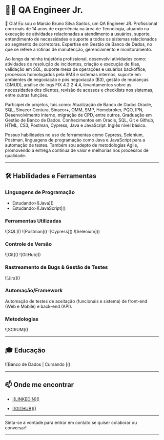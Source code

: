 # 👨‍💻 QA Engineer Jr.

👋 Olá! Eu sou o Marcio Bruno Silva Santos, um QA Engineer JR. Profissional com mais de 14 anos de experiência na área de Tecnologia, atuando na execução de atividades relacionadas a atendimento a usuários, suporte, entendimento de necessidades e suporte a todos os sistemas relacionados ao segmento de corretoras. Expertise em Gestão de Banco de Dados, no que se refere a rotinas de manutenção, gerenciamento e monitoramento. 

Ao longo da minha trajetória profissional, desenvolvi atividades como: atividades de resolução de incidentes, criação e execução de filas, validação em SQL, suporte mesa de operações e usuários backoffice, processos homologados pela BMS e sistemas internos, suporte em ambientes de negociação e pós negociação (B3), gestão de mudanças (GMUD), análise de logs FIX 4.2 2 4.4, levantamentos sobre as necessidades dos clientes, revisão de acessos e checklists nos sistemas, entre outras funções. 

Participei de projetos, tais como: Atualização de Banco de Dados Oracle, SQL, Sinacor Centura, Sinacor+, OMM, SMP, Homebroker, PQO, IPN, Desenvolvimento interno, migração de CPD, entre outros. Graduação em Gestão de Banco de Dados. Conhecimentos em Oracle, SQL, Git e Github, HTML, CS3, Postman, Cypress, Java e JavaScript. Inglês nível básico. 
 

Possuo habilidades no uso de ferramentas como Cypress, Selenium, Postman, linguagens de programação como Java e JavaScript para a automação de testes. Também sou adepto de metodologias Agile, promovendo a entrega contínua de valor e melhorias nos processos de qualidade.

---

## 🛠 Habilidades e Ferramentas

### Linguagens de Programação
- Estudando>![Java](<script src="https://gist.github.com/marciobruno-stack/ed1478cbba7e84bd436c64cfaaf2f4eb.js"></script>)
- Estudando>![JavaScript](<script src="https://gist.github.com/marciobruno-stack/93a1086939ccf3d2ebbd6e78790cfc52.js"></script>)

### Ferramentas Utilizadas
![SQL](<script src="https://gist.github.com/marciobruno-stack/8ffb475470452746b94a7c207fa93b70.js"></script>)
![Postman](<script src="https://gist.github.com/marciobruno-stack/81b9826b02756f72b029d6c8999bb7f1.js"></script>)
![Cypress](<script src="https://gist.github.com/marciobruno-stack/7abeb9b117de400552a5e3d6a43f6054.js"></script>)
![Selenium](<script src="https://gist.github.com/marciobruno-stack/23786bad4cd2ea065393e0a359c0ca49.js"></script>)


### Controle de Versão
![Git](<script src="https://gist.github.com/marciobruno-stack/8b14fe8150fe006419c50520f384f184.js"></script>)
![GitHub](<script src="https://gist.github.com/marciobruno-stack/4787f714b4704199109ffa8f3750e16a.js"></script>)

### Rastreamento de Bugs & Gestão de Testes
![Jira](<script src="https://gist.github.com/marciobruno-stack/fa382d053e036abda3da001880a635fa.js"></script>)

### Automação/Framework
Automação de testes de aceitação (funcionais e sistema) de front-end (Web e Mobile) e back-end (API).

### Metodologias
![SCRUM](<script src="https://gist.github.com/marciobruno-stack/11629318b7f112e1360a7b51e4be9b2d.js"></script>)

---

## 🎓 Educação
![Banco de Dados | Cursando ](<script src="https://gist.github.com/marciobruno-stack/63c9ee134b4da6cd1bfbc8e80c771706.js"></script>)

---

## 📫 Onde me encontrar
- [![LINKEDIN](<script src="https://gist.github.com/marciobruno-stack/bac299aa3c773aeb9339da8191c625ae.js"></script>)](https://www.linkedin.com/in/marciobrunosantos/)

- [![GITHUB](<script src="https://gist.github.com/marciobruno-stack/4787f714b4704199109ffa8f3750e16a.js"></script>)](https://github.com/marciobruno-stack/marciobruno-stack)

---

Sinta-se à vontade para entrar em contato se quiser colaborar ou conversar!

---
